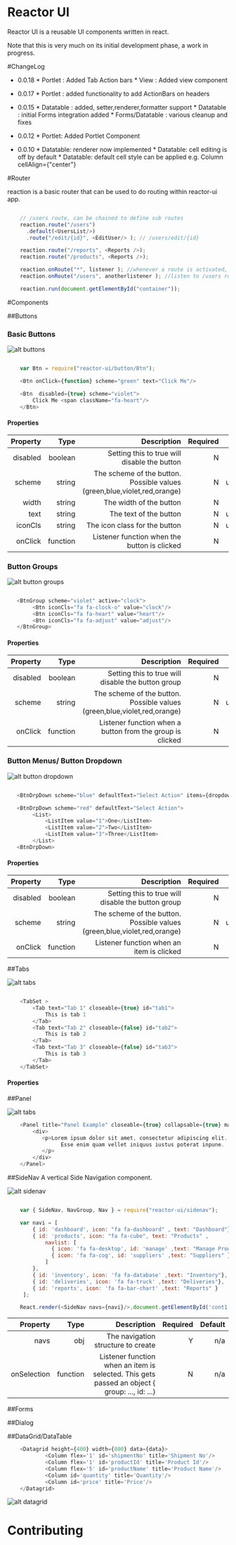 Reactor UI
=========

Reactor UI is a reusable UI components written in react.

Note that this is very much on its initial development phase, a work in progress.

#ChangeLog

* 0.0.18
      * Portlet : Added Tab Action bars
      * View : Added view component 
* 0.0.17
      * Portlet : added functionality to add ActionBars on headers
* 0.0.15
      * Datatable : added, setter,renderer,formatter support
      * Datatable : initial Forms integration added
      * Forms/Datatable : various cleanup and fixes

* 0.0.12
      * Portlet: Added Portlet Component
* 0.0.10
      * Datatable: renderer now implemented
      * Datatable: cell editing is off by default
      * Datatable: default cell style can be applied e.g. Column cellAlign={"center"}  

#Router

  reaction is a basic router that can be used to do routing within reactor-ui app.

```javascript

    // /users route, can be chained to define sub routes
    reaction.route("/users")
      .default(<UsersList/>)
      .route("/edit/{id}", <EditUser/> ); // /users/edit/{id}

    reaction.route("/reports", <Reports />);
    reaction.route("/products", <Reports />);

    reaction.onRoute("*", listener ); //whenever a route is activated, listener is called
    reaction.onRoute("/users", anotherlistener ); //listen to /users route

    reaction.run(document.getElementById("container"));

  ```

#Components

##Buttons

### Basic Buttons

![alt buttons](https://raw.githubusercontent.com/wmira/reactor-ui/master/ss/buttons.png)

```javascript

    var Btn = require("reactor-ui/button/Btn");

    <Btn onClick={function} scheme="green" text="Click Me"/>

    <Btn  disabled={true} scheme="violet">
        Click Me <span className="fa-heart"/>
    </Btn>

```

#### Properties

| Property     | Type | Description   | Required  | Default  |
| ------------:|------:|-------------:| ---------:|---------:|
| disabled      | boolean | Setting this to true will disable the button | N | false |
| scheme       | string | The scheme of the button. Possible values (green,blue,violet,red,orange)  | N | undefined/null |
| width        | string | The width of the button  |  N |  auto |
| text         | string | The text of the button | N | undefined/null |
| iconCls      | string | The icon class for the button | N | undefined/null |
| onClick      | function | Listener function when the button is clicked | N


### Button Groups

![alt button groups](https://raw.githubusercontent.com/wmira/reactor-ui/master/ss/buttongroups.png)

```javascript

   <BtnGroup scheme="violet" active="clock">
        <Btn iconCls="fa fa-clock-o" value="clock"/>
        <Btn iconCls="fa fa-heart" value="heart"/>
        <Btn iconCls="fa fa-adjust" value="adjust"/>
   </BtnGroup>

```


#### Properties

| Property     | Type | Description   | Required  | Default  |
| ------------:|------:|-------------:| ---------:|---------:|
| disabled      | boolean | Setting this to true will disable the button group | N | false |
| scheme       | string | The scheme of the button. Possible values (green,blue,violet,red,orange)  | N | undefined/null |
| onClick      | function | Listener function when a button from the group is clicked | N | |


### Button Menus/ Button Dropdown

![alt button dropdown](https://raw.githubusercontent.com/wmira/reactor-ui/master/ss/buttondropdown.png)

```javascript

   <BtnDrpDown scheme="blue" defaultText="Select Action" items={dropdownList}/>

   <BtnDrpDown scheme="red" defaultText="Select Action">
        <List>
            <ListItem value="1">One</ListItem>
            <ListItem value="2">Two</ListItem>
            <ListItem value="3">Three</ListItem>
        </List>
   <BtnDrpDown>

```

#### Properties

| Property     | Type | Description   | Required  | Default  |
| ------------:|------:|-------------:| ---------:|---------:|
| disabled      | boolean | Setting this to true will disable the button group | N | false |
| scheme       | string | The scheme of the button. Possible values (green,blue,violet,red,orange)  | N | undefined/null |
| onClick      | function | Listener function when an item is clicked | N | |


##Tabs

![alt tabs](https://raw.githubusercontent.com/wmira/reactor-ui/master/ss/tabs.png)

```javascript

    <TabSet >
        <Tab text="Tab 1" closeable={true} id="tab1">
            This is tab 1
        </Tab>
        <Tab text="Tab 2" closeable={false} id="tab2">
            This is tab 2
        </Tab>
        <Tab text="Tab 3" closeable={false} id="tab3">
            This is tab 3
        </Tab>
    </TabSet>

```
#### Properties


##Panel

![alt tabs](https://raw.githubusercontent.com/wmira/reactor-ui/master/ss/panels.png)

```javascript
    <Panel title="Panel Example" closeable={true} collapsable={true} maxHeight="150px">
        <div>
           <p>Lorem ipsum dolor sit amet, consectetur adipiscing elit.
                 Esse enim quam vellet iniquus iustus poterat inpune.
           </p>
        </div>
    </Panel>
```

##SideNav
    A vertical Side Navigation component.

![alt sidenav](https://raw.githubusercontent.com/wmira/reactor-ui/master/ss/sidenav.png)

```javascript

    var { SideNav, NavGroup, Nav } = require("reactor-ui/sidenav");

    var navi = [
        { id: 'dashboard', icon: "fa fa-dashboard" , text: "Dashboard"},
        { id: 'products', icon: "fa fa-cube", text: "Products" ,
            navlist: [
              { icon: 'fa fa-desktop', id: 'manage' ,text: "Manage Product" },
              { icon: 'fa fa-cog', id: 'suppliers' ,text: "Suppliers" }
            ]
        },
        { id: 'inventory', icon: 'fa fa-database' ,text: "Inventory"},
        { id: 'deliveries', icon: 'fa fa-truck' ,text: "Deliveries"},
        { id: 'reports', icon: 'fa fa-bar-chart' ,text: "Reports" }
     ];

    React.render(<SideNav navs={navi}/>,document.getElementById('cont1'));

```

| Property     | Type | Description   | Required  | Default  |
| ------------:|------:|-------------:| ---------:|---------:|
| navs        | obj | The navigation structure  to create | Y | n/a |
| onSelection      | function | Listener function when an item is selected. This gets passed an object { group: ..., id: ...} | N | n/a |



##Forms

##Dialog

##DataGrid/DataTable

```javascript
    <Datagrid height={400} width={800} data={data}>
            <Column flex='1' id='shipmentNo' title='Shipment No'/>
            <Column flex='1' id='productId' title='Product Id'/>
            <Column flex='5' id='productName' title='Product Name'/>
            <Column id='quantity' title='Quantity'/>
            <Column id='price' title='Price'/>
    </Datagrid>
```
![alt datagrid](https://raw.githubusercontent.com/wmira/reactor-ui/master/ss/datagrid.png)

# Contributing
